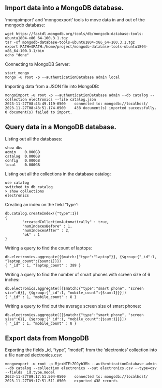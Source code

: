 ## Import data into a MongoDB database.

‘mongoimport’ and ‘mongoexport’ tools to move data in and out of the mongodb database:
```console
wget https://fastdl.mongodb.org/tools/db/mongodb-database-tools-ubuntu1804-x86_64-100.3.1.tgz
tar -xf mongodb-database-tools-ubuntu1804-x86_64-100.3.1.tgz
export PATH=$PATH:/home/project/mongodb-database-tools-ubuntu1804-x86_64-100.3.1/bin
echo "done"
```
Connecting to MongoDB Server:
```console
start_mongo
mongo -u root -p --authenticationDatabase admin local
```
Importing data from a JSON file into MongoDB:
```console
mongoimport -u root -p --authenticationDatabase admin --db catalog --collection electronics --file catalog.json
2023-11-27T08:43:49.119-0500    connected to: mongodb://localhost/
2023-11-27T08:43:51.174-0500    438 document(s) imported successfully. 0 document(s) failed to import.
```
## Query data in a MongoDB database.
Listing out all the databases:
```
show dbs
admin    0.000GB
catalog  0.000GB
config   0.000GB
local    0.000GB
```
Listing out all the collections in the database catalog:
```
use catalog
switched to db catalog
> show collections
electronics
```
Creating an index on the field “type”:
```
db.catalog.createIndex({"type":1})
{
        "createdCollectionAutomatically" : true,
        "numIndexesBefore" : 1,
        "numIndexesAfter" : 2,
        "ok" : 1
}
```
Writing a query to find the count of laptops:
```
db.electronics.aggregate({$match:{"type":"laptop"}}, {$group:{"_id":1, "laptop_count":{$sum:1}}})
{ "_id" : 1, "laptop_count" : 389 }
```
Writing a query to find the number of smart phones with screen size of 6 inches:
```
db.electronics.aggregate([{$match:{"type":"smart phone", "screen size":6}}, {$group:{"_id":1, "mobile_count":{$sum:1}}}])
{ "_id" : 1, "mobile_count" : 8 }
```
Writing a query to find out the average screen size of smart phones:
```
db.electronics.aggregate([{$match:{"type":"smart phone", "screen size":6}}, {$group:{"_id":1, "mobile_count":{$sum:1}}}])
{ "_id" : 1, "mobile_count" : 8 }
```
## Export data from MongoDB
Exporting the fields _id, “type”, “model”, from the ‘electronics’ collection into a file named electronics.csv:
```console
mongoexport -u root -p MjcxNTEtZG9yb3Rh --authenticationDatabase admin --db catalog --collection electronics --out electronics.csv --type=csv --fields _id,type,model
2023-11-27T09:17:51.504-0500    connected to: mongodb://localhost/
2023-11-27T09:17:51.511-0500    exported 438 records
```
